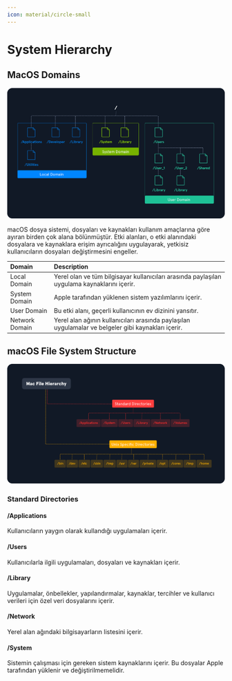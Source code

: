 ```yaml
---
icon: material/circle-small
---
```


# System Hierarchy

## MacOS Domains

![](../assets/images/macos-domains.png)

macOS dosya sistemi, dosyaları ve kaynakları kullanım amaçlarına göre ayıran birden çok alana bölünmüştür. Etki alanları, o etki alanındaki dosyalara ve kaynaklara erişim ayrıcalığını uygulayarak, yetkisiz kullanıcıların dosyaları değiştirmesini engeller.

| Domain | Description |
|:---|:---|
| Local Domain | Yerel olan ve tüm bilgisayar kullanıcıları arasında paylaşılan uygulama kaynaklarını içerir. |
| System Domain | Apple tarafından yüklenen sistem yazılımlarını içerir. |
| User Domain | Bu etki alanı, geçerli kullanıcının ev dizinini yansıtır. |
| Network Domain | Yerel alan ağının kullanıcıları arasında paylaşılan uygulamalar ve belgeler gibi kaynakları içerir. |

## macOS File System Structure

![](../assets/images/macos-file-system-structure.png)

### Standard Directories

#### /Applications

Kullanıcıların yaygın olarak kullandığı uygulamaları içerir.

#### /Users

Kullanıcılarla ilgili uygulamaları, dosyaları ve kaynakları içerir.

#### /Library

Uygulamalar, önbellekler, yapılandırmalar, kaynaklar, tercihler ve kullanıcı verileri için özel veri dosyalarını içerir.

#### /Network

Yerel alan ağındaki bilgisayarların listesini içerir.

#### /System

Sistemin çalışması için gereken sistem kaynaklarını içerir. Bu dosyalar Apple tarafından yüklenir ve değiştirilmemelidir.
